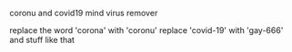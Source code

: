 coronu and covid19 mind virus remover 


replace the word 'corona' with 'coronu' 
replace 'covid-19' with 'gay-666' and stuff like that
